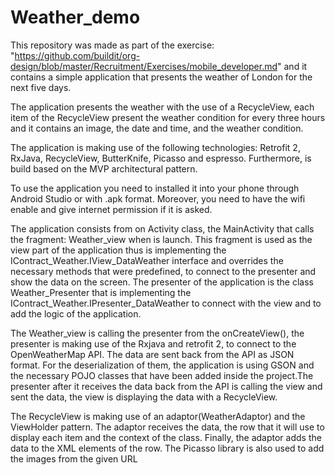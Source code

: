 # Weather_demo
This repository was made as part of the exercise: "https://github.com/buildit/org-design/blob/master/Recruitment/Exercises/mobile_developer.md" and it contains a simple application that presents the weather of London for the next five days.

The application presents the weather with the use of a RecycleView, each item of the RecycleView present the weather condition for every three hours and it contains an image, the date and time, and the weather condition.

The application is making use of the following technologies: Retrofit 2, RxJava, RecycleView, ButterKnife, Picasso and espresso. Furthermore, is build based on the MVP architectural pattern. 

To use the application you need to installed it into your phone through Android Studio or with .apk format. Moreover, you need to have the wifi enable and give internet permission if it is asked. 

The application consists from on Activity class, the MainActivity that calls the fragment: Weather_view when is launch. This fragment is used as the view part of the application thus is implementing the IContract_Weather.IView_DataWeather interface and overrides the necessary methods that were predefined, to connect to the presenter and show the data on the screen. The presenter of the application is the class Weather_Presenter that is implementing the IContract_Weather.IPresenter_DataWeather to connect with the view and to add the logic of the application. 

The Weather_view is calling the presenter from the onCreateView(), the presenter is making use of the Rxjava and retrofit 2, to connect to the OpenWeatherMap API. The data are sent back from the API as JSON format. For the deserialization of them, the application is using GSON and the necessary POJO classes that have been added inside the project.The presenter after it receives the data back from the API is calling the view and sent the data, the view is displaying the data with a RecycleView. 

The RecycleView is making use of an adaptor(WeatherAdaptor) and the ViewHolder pattern. The adaptor receives the data, the row that it will use to display each item and the context of the class. Finally, the adaptor adds the data to the XML elements of the row. The Picasso library is also used to add the images from the given URL
